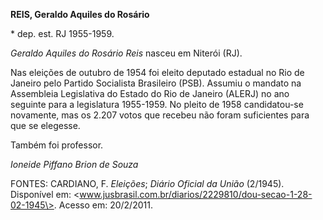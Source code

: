 **REIS, Geraldo Aquiles do Rosário**

\* dep. est. RJ 1955-1959.

*Geraldo Aquiles do Rosário Reis* nasceu em Niterói (RJ).

Nas eleições de outubro de 1954 foi eleito deputado estadual no Rio de
Janeiro pelo Partido Socialista Brasileiro (PSB). Assumiu o mandato na
Assembleia Legislativa do Estado do Rio de Janeiro (ALERJ) no ano
seguinte para a legislatura 1955-1959. No pleito de 1958 candidatou-se
novamente, mas os 2.207 votos que recebeu não foram suficientes para que
se elegesse.

Também foi professor.

*Ioneide Piffano Brion de Souza*

FONTES: CARDIANO, F. *Eleições*; *Diário Oficial da União* (2/1945).
Disponível em:
\<www.jusbrasil.com.br/diarios/2229810/dou-secao-1-28-02-1945\>. Acesso
em: 20/2/2011.
